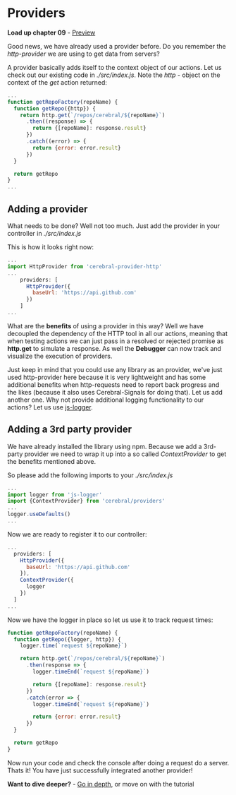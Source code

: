 # Providers

**Load up chapter 09** - [Preview](09)

Good news, we have already used a provider before. Do you remember the *http-provider* we are using to get data from servers?

A provider basically adds itself to the context object of our actions. Let us check out our existing code in *./src/index.js*. Note the *http* - object on the context of the *get* action returned:
```js
...
function getRepoFactory(repoName) {
  function getRepo({http}) {
    return http.get(`/repos/cerebral/${repoName}`)
      .then((response) => {
        return {[repoName]: response.result}
      })
      .catch((error) => {
        return {error: error.result}
      })
  }

  return getRepo
}
...
```

## Adding a provider
What needs to be done? Well not too much. Just add the provider in your controller in *./src/index.js*

This is how it looks right now:
```js
...
import HttpProvider from 'cerebral-provider-http'
...
    providers: [
      HttpProvider({
        baseUrl: 'https://api.github.com'
      })
    ]
...
```

What are the **benefits** of using a provider in this way? Well we have decoupled the dependency of the HTTP tool in all our actions, meaning that when testing actions we can just pass in a resolved or rejected promise as **http.get** to simulate a response. As well the **Debugger** can now track and visualize the execution of providers.

Just keep in mind that you could use any library as an provider, we've just used http-provider here because it is very lightweight and has some additional benefits when http-requests need to report back progress and the likes (because it also uses Cerebral-Signals for doing that). Let us add another one. Why not provide additional logging functionality to our actions? Let us use [js-logger](https://github.com/jonnyreeves/js-logger).

## Adding a 3rd party provider
We have already installed the library using npm. Because we add a 3rd-party provider we need to wrap it up into a so called *ContextProvider* to get the benefits mentioned above.

So please add the following imports to your *./src/index.js*
```js
...
import logger from 'js-logger'
import {ContextProvider} from 'cerebral/providers'
...
logger.useDefaults()
...
```

Now we are ready to register it to our controller:
```js
...
  providers: [
    HttpProvider({
      baseUrl: 'https://api.github.com'
    }),
    ContextProvider({
      logger
    })
  ]
...
```

Now we have the logger in place so let us use it to track request times:
```js
function getRepoFactory(repoName) {
  function getRepo({logger, http}) {
    logger.time(`request ${repoName}`)

    return http.get(`/repos/cerebral/${repoName}`)
      .then(response => {
        logger.timeEnd(`request ${repoName}`)

        return {[repoName]: response.result}
      })
      .catch(error => {
        logger.timeEnd(`request ${repoName}`)

        return {error: error.result}
      })
  }

  return getRepo
}
```

Now run your code and check the console after doing a request do a server.
Thats it! You have just successfully integrated another provider!

**Want to dive deeper?** - [Go in depth](../in_depth/providers.md), or move on with the tutorial
